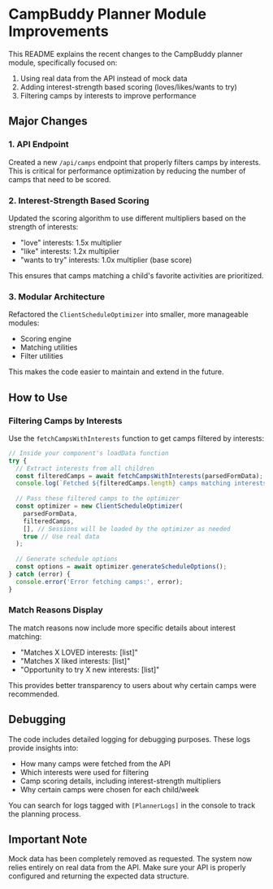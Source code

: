 # CampBuddy Planner Module Improvements

This README explains the recent changes to the CampBuddy planner module, specifically focused on:

1. Using real data from the API instead of mock data
2. Adding interest-strength based scoring (loves/likes/wants to try)
3. Filtering camps by interests to improve performance

## Major Changes

### 1. API Endpoint

Created a new `/api/camps` endpoint that properly filters camps by interests. This is critical for performance optimization by reducing the number of camps that need to be scored.

### 2. Interest-Strength Based Scoring

Updated the scoring algorithm to use different multipliers based on the strength of interests:
- "love" interests: 1.5x multiplier
- "like" interests: 1.2x multiplier
- "wants to try" interests: 1.0x multiplier (base score)

This ensures that camps matching a child's favorite activities are prioritized.

### 3. Modular Architecture

Refactored the `ClientScheduleOptimizer` into smaller, more manageable modules:
- Scoring engine
- Matching utilities
- Filter utilities

This makes the code easier to maintain and extend in the future.

## How to Use

### Filtering Camps by Interests

Use the `fetchCampsWithInterests` function to get camps filtered by interests:

```javascript
// Inside your component's loadData function
try {
  // Extract interests from all children
  const filteredCamps = await fetchCampsWithInterests(parsedFormData);
  console.log(`Fetched ${filteredCamps.length} camps matching interests`);
  
  // Pass these filtered camps to the optimizer
  const optimizer = new ClientScheduleOptimizer(
    parsedFormData,
    filteredCamps,
    [], // Sessions will be loaded by the optimizer as needed
    true // Use real data
  );
  
  // Generate schedule options
  const options = await optimizer.generateScheduleOptions();
} catch (error) {
  console.error('Error fetching camps:', error);
}
```

### Match Reasons Display

The match reasons now include more specific details about interest matching:
- "Matches X LOVED interests: [list]"
- "Matches X liked interests: [list]"
- "Opportunity to try X new interests: [list]"

This provides better transparency to users about why certain camps were recommended.

## Debugging

The code includes detailed logging for debugging purposes. These logs provide insights into:
- How many camps were fetched from the API
- Which interests were used for filtering
- Camp scoring details, including interest-strength multipliers
- Why certain camps were chosen for each child/week

You can search for logs tagged with `[PlannerLogs]` in the console to track the planning process.

## Important Note

Mock data has been completely removed as requested. The system now relies entirely on real data from the API. Make sure your API is properly configured and returning the expected data structure.